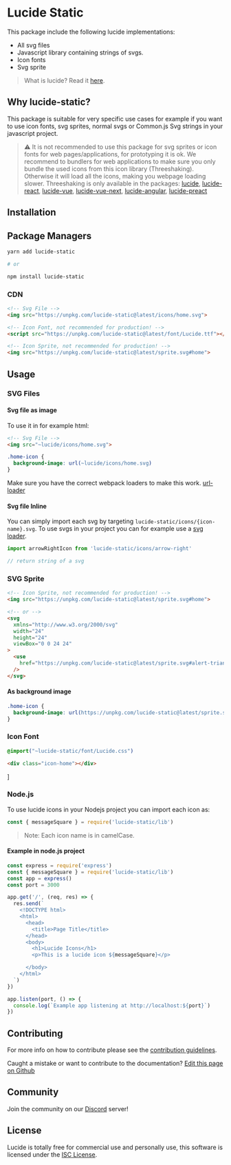 # Lucide Static

This package include the following lucide implementations:

- All svg files
- Javascript library containing strings of svgs.
- Icon fonts
- Svg sprite

> What is lucide? Read it [here](https://github.com/lucide-icons/lucide#what-is-lucide).

## Why lucide-static?

This package is suitable for very specific use cases for example if you want to use icon fonts, svg sprites, normal svgs or Common.js Svg strings in your javascript project.

> ⚠️ It is not recommended to use this package for svg sprites or icon fonts for web pages/applications, for prototyping it is ok. We recommend to bundlers for web applications to make sure you only bundle the used icons from this icon library (Threeshaking). Otherwise it will load all the icons, making you webpage loading slower. Threeshaking is only available in the packages: [lucide](https://github.com/lucide-icons/lucide/tree/master/packages/lucide), [lucide-react](https://github.com/lucide-icons/lucide/tree/master/packages/lucide-react), [lucide-vue](https://github.com/lucide-icons/lucide/tree/master/packages/lucide-vue), [lucide-vue-next](https://github.com/lucide-icons/lucide/tree/master/packages/lucide-vue-next), [lucide-angular](https://github.com/lucide-icons/lucide/tree/master/packages/lucide-angular), [lucide-preact](https://github.com/lucide-icons/lucide/tree/master/packages/lucide-preact)

## Installation

## Package Managers

```sh
yarn add lucide-static

# or

npm install lucide-static
```

### CDN

``` html
<!-- Svg File -->
<img src="https://unpkg.com/lucide-static@latest/icons/home.svg">

<!-- Icon Font, not recommended for production! -->
<script src="https://unpkg.com/lucide-static@latest/font/Lucide.ttf"></script>

<!-- Icon Sprite, not recommended for production! -->
<img src="https://unpkg.com/lucide-static@latest/sprite.svg#home">
```

## Usage
### SVG Files

#### Svg file as image

To use it in for example html:

``` html
<!-- Svg File -->
<img src="~lucide/icons/home.svg">
```

``` css
.home-icon {
  background-image: url(~lucide/icons/home.svg)
}
```
Make sure you have the correct webpack loaders to make this work. [url-loader](https://v4.webpack.js.org/loaders/url-loader/)

#### Svg file Inline

You can simply import each svg by targeting `lucide-static/icons/{icon-name}.svg`.
To use svgs in your project you can for example use a [svg loader](https://v4.webpack.js.org/loaders/svg-inline-loader/).

```js
import arrowRightIcon from 'lucide-static/icons/arrow-right'

// return string of a svg
```

### SVG Sprite

```html
<!-- Icon Sprite, not recommended for production! -->
<img src="https://unpkg.com/lucide-static@latest/sprite.svg#home">

<!-- or -->
<svg
  xmlns="http://www.w3.org/2000/svg"
  width="24"
  height="24"
  viewBox="0 0 24 24"
>
  <use
    href="https://unpkg.com/lucide-static@latest/sprite.svg#alert-triangle"
  />
</svg>
```

#### As background image

``` css
.home-icon {
  background-image: url(https://unpkg.com/lucide-static@latest/sprite.svg#home)
}
```

### Icon Font

```css
@import("~lucide-static/font/Lucide.css")
```

```html
<div class="icon-home"></div>
```
]

### Node.js

To use lucide icons in your Nodejs project you can import each icon as:

```js
const { messageSquare } = require('lucide-static/lib')
```

> Note: Each icon name is in camelCase.

#### Example in node.js project

```js
const express = require('express')
const { messageSquare } = require('lucide-static/lib')
const app = express()
const port = 3000

app.get('/', (req, res) => {
  res.send(`
    <!DOCTYPE html>
    <html>
      <head>
        <title>Page Title</title>
      </head>
      <body>
        <h1>Lucide Icons</h1>
        <p>This is a lucide icon ${messageSquare}</p>

      </body>
    </html>
  `)
})

app.listen(port, () => {
  console.log(`Example app listening at http://localhost:${port}`)
})
```

## Contributing

For more info on how to contribute please see the [contribution guidelines](https://github.com/lucide-icons/lucide/blob/master/CONTRIBUTING.md).

Caught a mistake or want to contribute to the documentation? [Edit this page on Github](https://github.com/lucide-icons/lucide/blob/master/README.md)

## Community

Join the community on our [Discord](https://discord.gg/EH6nSts) server!

## License

Lucide is totally free for commercial use and personally use, this software is licensed under the [ISC License](https://github.com/lucide-icons/lucide/blob/master/LICENSE).
